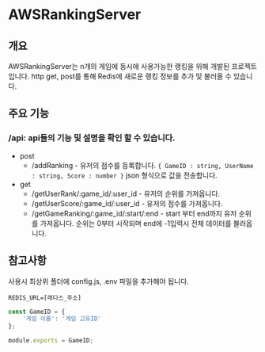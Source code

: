 # AWSRankingServer

## 개요
AWSRankingServer는 n개의 게임에 동시에 사용가능한 랭킹을 위해 개발된 프로젝트입니다. http get, post를 통해 Redis에 새로운 랭킹 정보를 추가 및 불러올 수 있습니다.

## 주요 기능

### /api: api들의 기능 및 설명을 확인 할 수 있습니다.
- post
    - /addRanking - 유저의 점수를 등록합니다. `{ GameID : string, UserName : string, Score : number }` json 형식으로 값을 전송합니다.
- get
    - /getUserRank/:game_id/:user_id - 유저의 순위를 가져옵니다.
    - /getUserScore/:game_id/:user_id - 유저의 점수를 가져옵니다.
    - /getGameRanking/:game_id/:start/:end - start 부터 end까지 유저 순위를 가져옵니다. 순위는 0부터 시작되며 end에 -1입력시 전체 데이터를 불러옵니다.

## 참고사항
사용시 최상위 폴더에 config.js, .env 파일을 추가해야 됩니다.

```env
REDIS_URL=[래디스_주소]
```
```javascript
const GameID = {
    '게임 이름': '게임 고유ID'
};

module.exports = GameID;
```